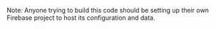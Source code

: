 Note: Anyone trying to build this code should be setting up their own Firebase project to host its configuration and data.

